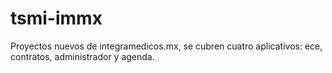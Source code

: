 # tsmi-immx
Proyectos nuevos de integramedicos.mx, se cubren cuatro aplicativos: ece, contratos, administrador y agenda.
